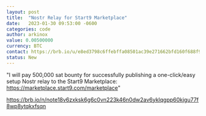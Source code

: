 ```yaml
---
layout: post
title:  "Nostr Relay for Start9 Marketplace"
date:   2023-01-30 09:53:00 -0600
categories: code
author: arkinox
value: 0.00500000
currency: BTC
contact: https://brb.io/u/e8ed3798c6ffebffa08501ac39e271662bfd160f688f94c45d692d8767dd345a
status: New
---
```


"I will pay 500,000 sat bounty for successfully publishing a one-click/easy setup Nostr relay to the Start9 Marketplace: https://marketplace.start9.com/marketplace"

https://brb.io/n/note18v6zxksk6g6c0vn223k46n0dw2av6yklqgpp60kjgu77f8wp8ytqkxfsqn
